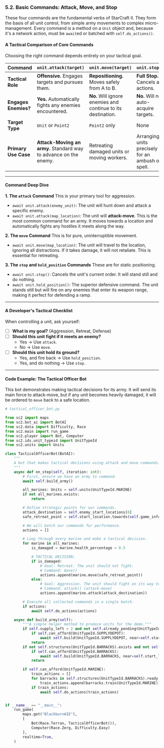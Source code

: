 ### **5.2. Basic Commands: Attack, Move, and Stop**

These four commands are the fundamental verbs of StarCraft II. They form the basis of all unit control, from simple army movements to complex micro-management. Every command is a method on a `Unit` object and, because it's a network action, must be `await`ed or batched with `self.do_actions()`.

#### **A Tactical Comparison of Core Commands**

Choosing the right command depends entirely on your tactical goal.

| Command | `unit.attack(target)` | `unit.move(target)` | `unit.stop()` | `unit.hold_position()` |
| :--- | :--- | :--- | :--- | :--- |
| **Tactical Role** | **Offensive.** Engages targets and pursues them. | **Repositioning.** Moves safely from A to B. | **Full Stop.** Cancels all actions. | **Defensive.** Holds a position and fires on enemies in range. |
| **Engages Enemies?** | **Yes.** Automatically fights any enemies encountered. | **No.** Will ignore enemies and continue to its destination. | **No.** Will not auto-acquire targets. | **Yes.** Will fire on enemies in range but will not chase them. |
| **Target Type** | `Unit` or `Point2` | `Point2` only | None | None |
| **Primary Use Case**| **Attack-Moving an army.** Standard way to advance on the enemy. | Retreating damaged units or moving workers. | Arranging units precisely for an ambush or spell. | Setting up a defensive line at a chokepoint. |

---

#### **Command Deep Dive**

**1. The `attack` Command**
This is your primary tool for aggression.

*   `await unit.attack(enemy_unit)`: The unit will hunt down and attack a specific enemy.
*   `await unit.attack(map_location)`: The unit will **attack-move**. This is the most common command for an army. It moves towards a location and automatically fights any hostiles it meets along the way.

**2. The `move` Command**
This is for pure, uninterruptible movement.

*   `await unit.move(map_location)`: The unit will travel to the location, ignoring all distractions. If it takes damage, it will not retaliate. This is essential for retreating.

**3. The `stop` and `hold_position` Commands**
These are for static positioning.

*   `await unit.stop()`: Cancels the unit's current order. It will stand still and do nothing.
*   `await unit.hold_position()`: The superior defensive command. The unit stands still but will fire on any enemies that enter its weapon range, making it perfect for defending a ramp.

---

#### **A Developer's Tactical Checklist**

When controlling a unit, ask yourself:

-   [ ] **What is my goal?** (Aggression, Retreat, Defense)
-   [ ] **Should this unit fight if it meets an enemy?**
    -   Yes -> Use `attack`.
    -   No -> Use `move`.
-   [ ] **Should this unit hold its ground?**
    -   Yes, and fire back -> Use `hold_position`.
    -   Yes, and do nothing -> Use `stop`.

---

#### **Code Example: The Tactical Officer Bot**

This bot demonstrates making tactical decisions for its army. It will send its main force to attack-move, but if any unit becomes heavily damaged, it will be ordered to `move` back to a safe location.

```python
# tactical_officer_bot.py

from sc2 import maps
from sc2.bot_ai import BotAI
from sc2.data import Difficulty, Race
from sc2.main import run_game
from sc2.player import Bot, Computer
from sc2.ids.unit_typeid import UnitTypeId
from sc2.units import Units

class TacticalOfficerBot(BotAI):
    """
    A bot that makes tactical decisions using attack and move commands.
    """
    async def on_step(self, iteration: int):
        # First, ensure we have an army to command.
        await self.build_army()

        all_marines: Units = self.units(UnitTypeId.MARINE)
        if not all_marines.exists:
            return

        # Define strategic points for our commands.
        attack_destination = self.enemy_start_locations[0]
        safe_retreat_point = self.start_location.towards(self.game_info.map_center, 10)

        # We will batch our commands for performance.
        actions = []

        # Loop through every marine and make a tactical decision.
        for marine in all_marines:
            is_damaged = marine.health_percentage < 0.5

            # TACTICAL DECISION:
            if is_damaged:
                # Goal: Retreat. The unit should not fight.
                # Command: move()
                actions.append(marine.move(safe_retreat_point))
            else:
                # Goal: Aggression. The unit should fight on its way to the target.
                # Command: attack() (attack-move)
                actions.append(marine.attack(attack_destination))

        # Execute all collected commands in a single batch.
        if actions:
            await self.do_actions(actions)

    async def build_army(self):
        """A simple helper method to produce units for the demo."""
        if self.supply_left < 2 and not self.already_pending(UnitTypeId.SUPPLYDEPOT):
            if self.can_afford(UnitTypeId.SUPPLYDEPOT):
                await self.build(UnitTypeId.SUPPLYDEPOT, near=self.start_location.towards(self.game_info.map_center, 5))
            return
        if not self.structures(UnitTypeId.BARRACKS).exists and not self.already_pending(UnitTypeId.BARRACKS):
            if self.can_afford(UnitTypeId.BARRACKS):
                await self.build(UnitTypeId.BARRACKS, near=self.start_location.towards(self.game_info.map_center, 8))
            return

        if self.can_afford(UnitTypeId.MARINE):
            train_actions = []
            for barracks in self.structures(UnitTypeId.BARRACKS).ready.idle:
                train_actions.append(barracks.train(UnitTypeId.MARINE))
            if train_actions:
                await self.do_actions(train_actions)


if __name__ == "__main__":
    run_game(
        maps.get("BlackburnAIE"),
        [
            Bot(Race.Terran, TacticalOfficerBot()),
            Computer(Race.Zerg, Difficulty.Easy)
        ],
        realtime=True,
    )
```